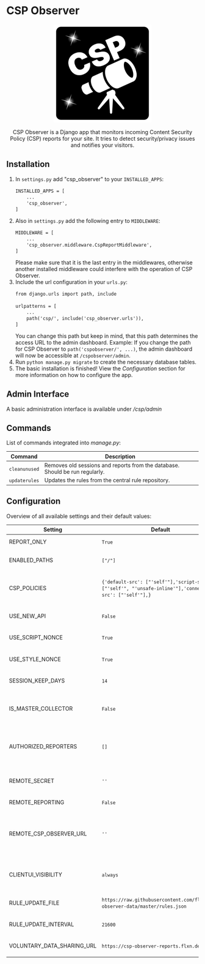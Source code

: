 # CSP Observer

<center>

![CSP Observer Logo](csp_observer/static/csp_observer/img/cspo-logo-256px.png)

CSP Observer is a Django app that monitors incoming Content Security Policy (CSP) reports for your site. It tries to detect security/privacy issues and notifies your visitors.

</center>

## Installation

1. In `settings.py` add "csp_observer" to your `INSTALLED_APPS`:
    ```
    INSTALLED_APPS = [
        ...
        'csp_observer',
    ]
    ```
2. Also in `settings.py` add the following entry to `MIDDLEWARE`:
    ```
    MIDDLEWARE = [
        ...
        'csp_observer.middleware.CspReportMiddleware',
    ]
    ```
    Please make sure that it is the last entry in the middlewares, otherwise another installed middleware could interfere with the operation of CSP Observer.
3. Include the url configuration in your `urls.py`:
    ```
    from django.urls import path, include
    
    urlpatterns = [
        ...
        path('csp/', include('csp_observer.urls')),
    ]
    ```
    You can change this path but keep in mind, that this path determines the access URL to the admin dashboard. Example: If you change the path for CSP Observer to `path('cspobserver/', ...)`, the admin dashboard will now be accessible at `/cspobserver/admin`.
4. Run ``python manage.py migrate`` to create the necessary database tables.
5. The basic installation is finished! View the *Configuration* section for more information on how to configure the app.

## Admin Interface

A basic administration interface is available under */csp/admin*

## Commands

List of commands integrated into *manage.py*:

| Command | Description |
| ------- | ----------- |
| `cleanunused` | Removes old sessions and reports from the database. Should be run regularly. |
| `updaterules` | Updates the rules from the central rule repository. |

## Configuration

Overview of all available settings and their default values:

| Setting | Default | Description |
| ------- | ------- | ----------- |
| REPORT_ONLY | ``True`` | Wether to enforce the CSP rules or only report them. |
| ENABLED_PATHS | ``["/"]`` | An array of paths for which the CSP header should be set. |
| CSP_POLICIES | ``{'default-src': ["'self'"],'script-src': ["'self'", "'unsafe-inline'"],'connect-src': ["'self'"],}`` | A disctionary of CSP policies that should be applied. Key is the name of the directive and value is a list of expressions. |
| USE_NEW_API | ``False`` | Whether to enable the new Reporting API or use the old report-uri directive |
| USE_SCRIPT_NONCE | ``True`` | Add nonce to all script tags to catch inline script violations |
| USE_STYLE_NONCE | ``True`` | Add nonce to all style tags to catch inline style violations |
| SESSION_KEEP_DAYS | ``14`` | The number of days sessions should be kept in the database. |
| IS_MASTER_COLLECTOR | ``False`` | Indicates if the instance should function as a central collector of CSP reports for multiple other instances. |
| AUTHORIZED_REPORTERS | ``[]`` | A list of domains that are allowed send their CSP reports to the master. Example: ``['http://127.0.0.1:8000', 'https://example.com']`` |
| REMOTE_SECRET | ``''`` | A shared secret that **must be the same** for the master collector and all reporters. |
| REMOTE_REPORTING | ``False`` | Wether to use a central remote collector or not. |
| REMOTE_CSP_OBSERVER_URL | ``''`` | The URL of the remote collector instance. Must be the path to the *csp_observer* app, as defined in *urls.py*. Example: ``http://example.com/csp`` |
| CLIENTUI_VISIBILITY | ``always`` | Choose if the client popup should always be visible (``always``) or only if a problem has been detected (``minimized``) |
| RULE_UPDATE_FILE | ``https://raw.githubusercontent.com/flxn/csp-observer-data/master/rules.json`` | The path to the file that contains the global rule database |
| RULE_UPDATE_INTERVAL | ``21600`` | The minimum number of seconds before a new rule update is allowed |
| VOLUNTARY_DATA_SHARING_URL | ``https://csp-observer-reports.flxn.de`` | The URL that the unknown report data of the data sharing is sent to. |
